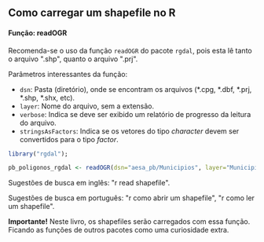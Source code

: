 

## Como carregar um shapefile no R

#### Função: readOGR

Recomenda-se o uso da função `readOGR` do pacote `rgdal`, pois esta lê tanto o arquivo ".shp", quanto o arquivo ".prj".

Parâmetros interessantes da função: 
- `dsn`: Pasta (diretório), onde se encontram os arquivos (\*.cpg, \*.dbf, \*.prj, \*.shp, \*.shx, etc).
- `layer`: Nome do arquivo, sem a extensão.
- `verbose`: Indica se deve ser exibido um relatório de progresso da leitura do arquivo.
- `stringsAsFactors`: Indica se os vetores do tipo *character* devem ser convertidos para o tipo *factor*.


```r
library("rgdal");

pb_poligonos_rgdal <- readOGR(dsn="aesa_pb/Municipios", layer="Municipios", verbose=FALSE, stringsAsFactors=FALSE);
```

Sugestões de busca em inglês: "r read shapefile".

Sugestões de busca em português: "r como abrir um shapefile", "r como ler um shapefile". 


**Importante!** Neste livro, os shapefiles serão carregados com essa função. 
Ficando as funções de outros pacotes como uma curiosidade extra.
